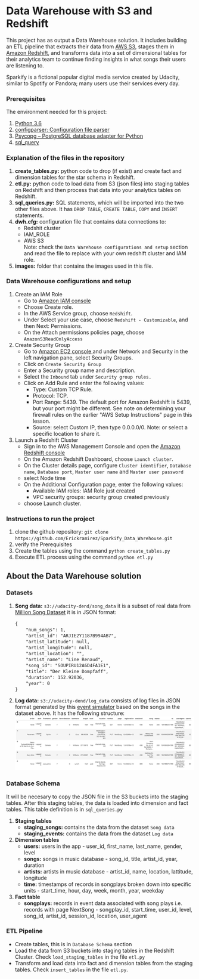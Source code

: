 # Data Warehouse with S3 and Redshift
This project has as output a Data Warehouse solution. 
It includes building an ETL pipeline that extracts their data from [AWS S3](https://aws.amazon.com/s3/), 
stages them in [Amazon Redshift](https://aws.amazon.com/es/redshift/), 
and transforms data into a set of dimensional tables for their analytics team 
to continue finding insights in what songs their users are listening to.
 
 Sparkify is a fictional popular digital media service created by Udacity, similar to Spotify or 
 Pandora; many users use their services every day.
 
 ### Prerequisites
The environment needed for this project:
1. [Python 3.6](https://www.python.org/downloads/release/python-360/)
2. [configparser: Configuration file parser](https://docs.python.org/3/library/configparser.html)
3. [Psycopg – PostgreSQL database adapter for Python](https://www.psycopg.org/docs/)
4. [sql_query ](https://pypi.org/project/sql-queries/)

### Explanation of the files in the repository
1. **create_tables.py:** python code to drop (if exist) and  create fact and dimension tables for the star schema in Redshift.
2. **etl.py:** python code to load data from S3 (json files) into staging tables on Redshift and then process that data into your analytics tables on Redshift.
3. **sql_queries.py:** SQL statements, which will be imported into the two other files above. It has `DROP TABLE`, `CREATE TABLE`, `COPY` and `INSERT` statements.
4. **dwh.cfg:** configuration file that contains data connections to: 
    - Redshit cluster
    - IAM_ROLE
    - AWS S3  
    Note: check the `Data Warehouse configurations and setup` section and read the file to replace with your own redshift 
    cluster and IAM role. 
5. **images:** folder that contains the images used in this file.

### Data Warehouse configurations and setup
1. Create an IAM Role
    - Go to [Amazon IAM console](https://console.aws.amazon.com/iam)
    - Choose Create role.
    - In the AWS Service group, choose `Redshift`.
    - Under Select your use case, choose `Redshift - Customizable`, and then Next: Permissions.
    - On the Attach permissions policies page, choose `AmazonS3ReadOnlyAccess`
2. Create Security Group
    - Go to [Amazon EC2 console ](https://console.aws.amazon.com/ec2) and under Network and 
    Security in the left navigation pane, select Security Groups.
    - Click on `Create Security Group`
    - Enter a Security group name and description.
    - Select the `Inbound` tab under `Security group rules.`
    - Click on Add Rule and enter the following values:
        - Type: Custom TCP Rule.
        - Protocol: TCP.
        - Port Range: 5439. The default port for Amazon Redshift is 5439, but your port might be different. See note on determining your firewall rules on the earlier "AWS Setup Instructions" page in this lesson.
        - Source: select Custom IP, then type 0.0.0.0/0. Note: or select a specific location to share it.
3. Launch a Redshift Cluster
    - Sign in to the AWS Management Console and open the [Amazon Redshift console](https://console.aws.amazon.com/redshift/)
    - On the Amazon Redshift Dashboard, choose `Launch cluster`.
    - On the Cluster details page, configure `Cluster identifier`, `Database name`, 
    `Database port`, `Master user name` and `Master user password` 
    - select Node time
    - On the Additional Configuration page, enter the following values:
        - Available IAM roles: IAM Role just created
        - VPC security groups: security group created previously
    - choose Launch cluster.

### Instructions to run the project
1. clone the github repository: `git clone https://github.com/Erickramirez/Sparkify_Data_Warehouse.git`
2. verify the Prerequisites
3. Create the tables using the command `python create_tables.py`
4. Execute ETL process using the command `python etl.py`

## About the Data Warehouse solution
### Datasets
1. **Song data:** `s3://udacity-dend/song_data`  it is a subset of real data from 
[Million Song Dataset](http://millionsongdataset.com/) it is in JSON format: 
    ```
    {
        "num_songs": 1,
        "artist_id": "ARJIE2Y1187B994AB7",
        "artist_latitude": null,
        "artist_longitude": null,
        "artist_location": "",
        "artist_name": "Line Renaud",
        "song_id": "SOUPIRU12A6D4FA1E1",
        "title": "Der Kleine Dompfaff",
        "duration": 152.92036,
        "year": 0
    }
    ```
2. **Log data:** `s3://udacity-dend/log_data` consists of log files in JSON format 
generated by this [event simulator](https://github.com/Interana/eventsim) based on the songs in the dataset above. 
It has the following structure:  ![log-data](/images/log-data.png)
### Database Schema
It will be necesary to copy the JSON file in the S3 buckets into the staging tables. 
After this staging tables, the data is loaded into dimension and fact tables. 
This table definition is in `sql_queries.py`
1. **Staging tables**
    - **staging_songs:**  contains the data from the dataset `Song data` 
    - **staging_events:**  contains the data from the dataset `Log data` 
2. **Dimension tables**
    - **users:** users in the app - user_id, first_name, last_name, gender, level
    - **songs:** songs in music database - song_id, title, artist_id, year, duration
    - **artists:** artists in music database - artist_id, name, location, lattitude, longitude
    - **time:** timestamps of records in songplays broken down into specific units - start_time, hour, day, week, month, year, weekday
3. **Fact table**
    - **songplays:** records in event data associated with song plays i.e. records with page NextSong - 
songplay_id, start_time, user_id, level, song_id, artist_id, session_id, location, user_agent
    
### ETL Pipeline
- Create tables, this is in `Database Schema` section
- Load the data from S3 buckets into staging tables in the Redshift Cluster. Check `load_staging_tables` 
in the file `etl.py`
- Transform and load data into fact and dimension tables from the staging tables. Check `insert_tables` 
in the file `etl.py`.